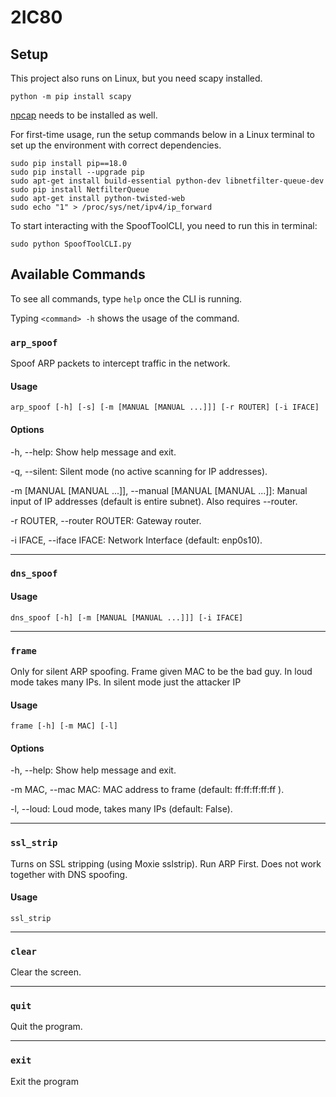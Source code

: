 # 2IC80


## Setup
This project also runs on Linux, but you need scapy installed. 
```
python -m pip install scapy
```

[npcap](https://npcap.com/#download) needs to be installed as well. 

For first-time usage, run the setup commands below in a Linux terminal to set up the environment with correct dependencies.
```
sudo pip install pip==18.0
sudo pip install --upgrade pip
sudo apt-get install build-essential python-dev libnetfilter-queue-dev
sudo pip install NetfilterQueue
sudo apt-get install python-twisted-web
sudo echo "1" > /proc/sys/net/ipv4/ip_forward
```


To start interacting with the SpoofToolCLI, you need to run this in terminal:

```
sudo python SpoofToolCLI.py
```




## Available Commands

To see all commands, type ```help``` once the CLI is running.

Typing ```<command> -h``` shows the usage of the command.

### `arp_spoof`
Spoof ARP packets to intercept traffic in the network.

#### Usage
```shell
arp_spoof [-h] [-s] [-m [MANUAL [MANUAL ...]]] [-r ROUTER] [-i IFACE]
```

#### Options
-h, --help:
Show help message and exit.

-q, --silent:
Silent mode (no active scanning for IP addresses).

-m [MANUAL [MANUAL ...]], --manual [MANUAL [MANUAL ...]]:
Manual input of IP addresses (default is entire subnet). Also requires --router.

-r ROUTER, --router ROUTER:
Gateway router.

-i IFACE, --iface IFACE:
Network Interface (default: enp0s10).

---

### `dns_spoof`

#### Usage
```shell
dns_spoof [-h] [-m [MANUAL [MANUAL ...]]] [-i IFACE]
```

---

### `frame`
Only for silent ARP spoofing. Frame given MAC to be the bad guy. In loud mode takes many IPs. In silent mode just the attacker IP
#### Usage
```shell
frame [-h] [-m MAC] [-l]
```


#### Options

-h, --help:
        Show help message and exit.

-m MAC, --mac MAC:
        MAC address to frame (default: ff:ff:ff:ff:ff
        ).

-l, --loud:
        Loud mode, takes many IPs (default: False).

---

### `ssl_strip`

Turns on SSL stripping (using Moxie sslstrip). Run ARP First. Does not work together with DNS spoofing.

#### Usage
```shell
ssl_strip
```
--- 

### `clear`

Clear the screen.

---

### `quit`

Quit the program.

---

### `exit`

Exit the program